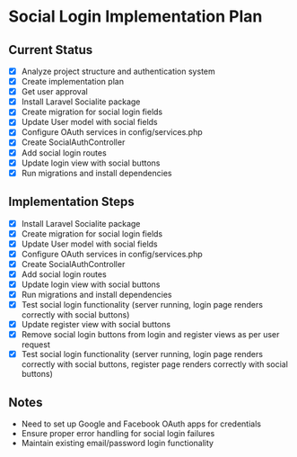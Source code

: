 # Social Login Implementation Plan

## Current Status
- [x] Analyze project structure and authentication system
- [x] Create implementation plan
- [x] Get user approval
- [x] Install Laravel Socialite package
- [x] Create migration for social login fields
- [x] Update User model with social fields
- [x] Configure OAuth services in config/services.php
- [x] Create SocialAuthController
- [x] Add social login routes
- [x] Update login view with social buttons
- [x] Run migrations and install dependencies

## Implementation Steps
- [x] Install Laravel Socialite package
- [x] Create migration for social login fields
- [x] Update User model with social fields
- [x] Configure OAuth services in config/services.php
- [x] Create SocialAuthController
- [x] Add social login routes
- [x] Update login view with social buttons
- [x] Run migrations and install dependencies
- [x] Test social login functionality (server running, login page renders correctly with social buttons)
- [x] Update register view with social buttons
- [x] Remove social login buttons from login and register views as per user request
- [x] Test social login functionality (server running, login page renders correctly with social buttons, register page renders correctly with social buttons)

## Notes
- Need to set up Google and Facebook OAuth apps for credentials
- Ensure proper error handling for social login failures
- Maintain existing email/password login functionality
